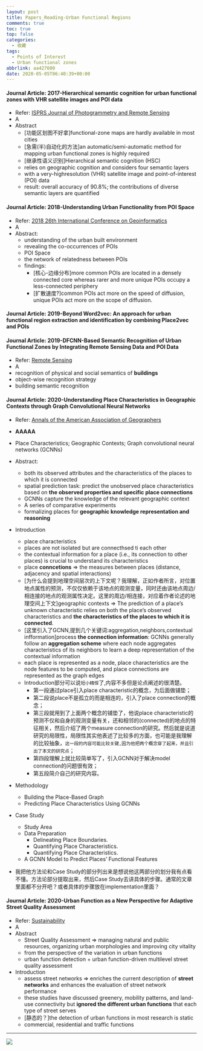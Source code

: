 ```yaml
---
layout: post
title: Papers_Reading-Urban Functional Regions
comments: true
toc: true
top: false
categories:
  - 收藏
tags:
  - Points of Interest
  - Urban functional zones
abbrlink: aa427600
date: 2020-05-05T06:40:39+00:00
---
```


> 


<!--more-->



#### Journal Article: 2017-Hierarchical semantic cognition for urban functional zones with VHR satellite images and POI data 
- Refer: [ISPRS Journal of Photogrammetry and Remote Sensing](http://dx.doi.org/10.1016/j.isprsjprs.2017.09.007)
- A
- Abstract
  - [功能区划图不好拿]functional-zone maps are hardly available in most cities
  - [急需(半)自动化的方法]an automatic/semi-automatic method for mapping urban functional zones is highly required
  - [继承性语义识别]Hierarchical semantic cognition (HSC) 
  - relies on geographic cognition and considers four semantic layers
  - with a very-highresolution (VHR) satellite image and point-of-interest (POI) data
  - result:  overall accuracy of 90.8%; the contributions of diverse semantic layers are quantified


#### Journal Article: 2018-Understanding Urban Functionality from POI Space
- Refer: [2018 26th International Conference on Geoinformatics](https://ieeexplore.ieee.org/abstract/document/8557122/)
- A
- Abstract:
  - understanding of the urban built environment
  - revealing the co-occurrences of POIs 
  - POI Space
  - the network of relatedness between POIs
  - findings:
    - [核心-边缘分布]more common POIs are located in a densely connected core whereas rarer and more unique POIs occupy a less-connected periphery
    - [扩散速度?]common POIs act more on the speed of diffusion, unique POIs act more on the scope of diffusion.


#### Journal Article: 2019-Beyond Word2vec: An approach for urban functional region extraction and identification by combining Place2vec and POIs



#### Journal Article: 2019-DFCNN-Based Semantic Recognition of Urban Functional Zones by Integrating Remote Sensing Data and POI Data
- Refer: [Remote Sensing](https://www.mdpi.com/2072-4292/12/7/1088)
- A
- recognition of physical and social semantics of **buildings**
- object-wise recognition strategy
- building semantic recognition



#### Journal Article: 2020-Understanding Place Characteristics in Geographic Contexts through Graph Convolutional Neural Networks
- Refer: [Annals of the American Association of Geographers](https://www.tandfonline.com/doi/full/10.1080/24694452.2019.1694403)
- **AAAAA**
- Place Characteristics; Geographic Contexts; Graph convolutional neural networks (GCNNs) 
- Abstract:
  - both its observed attributes and the characteristics of the places to which it is connected
  -  spatial prediction task: predict the unobserved place characteristics based on **the observed properties and specific place connections**
  -  GCNNs capture the knowledge of the relevant geographic context
  -  A series of comparative experiments
  -  formalizing places for **geographic knowledge representation and reasoning**

- Introduction
  - place characteristics
  - places are not isolated but are connecthsed ti each other
  - the contextual information for a place (i.e., its connection to other places) is crucial to understand its characteristics
  - place **conncetions** => the measures between places (distance, adjacency and spatial interactions)
  - [为什么会提到地理空间层次的上下文呢？我理解，正如作者所言，对位置地点属性的预测，不仅仅依赖于该地点的观测变量，同时还由该地点周边/相连接的地点的观测属性决定。这里的周边/相连接，对应着作者论述的地理空间上下文]geographic contexts => The prediction of a place’s unknown characteristic relies on both the place’s observed characteristics and **the characteristics of the places to which it is connected**. 
  - [这里引入了GCNN,提到几个关键词:aggregation,neighbors,contextual infformation]process **the connection information**: GCNNs generally follow an **aggregation scheme** where each node aggregates characteristics of its neighbors to learn a deep representation of the contextual information
  - each place is represented as a node, place characteristics are the node features to be computed, and place connections are represented as the graph edges
  - Introduction部分可以说`短小精悍`了,内容不多但是论点阐述的很清楚。
    - 第一段通过place引入place characteristic的概念，为后面做铺垫；
    - 第二段说place不是孤立的而是相连的，引入了place connection的概念；
    - 第三段就用到了上面两个概念的铺垫了，他说place characteristic的预测不仅和自身的观测变量有关，还和相邻的(connected)的地点的特征相关，然后介绍了两个measure connection的研究。然后就是说道研究的局限性，局限性其实他表述了比较多的方面，也可能是我理解的比较抽象，`这一段的内容可能比较关键,因为他把两个概念穿了起来，并且引出了本文的研究点`；
    - 第四段理解上就比较简单写了，引入GCNN对于解决model connection的问题很有效；
    - 第五段简介自己的研究内容。

- Methodology
  - Building the Place-Based Graph
  - Predicting Place Characteristics Using GCNNs
- Case Study
  - Study Area
  - Data Preparation
    - Delineating Place Boundaries.
    - Quantifying Place Characteristics.
    - Quantifying Place Characteristics.
  - A GCNN Model to Predict Places’ Functional Features
- 我把他方法论和Case Study的部分列出来是想说他这两部分的划分我有点看不懂。方法论部分提取出来，然后Case Study去讲具体的步骤。通常的文章里面都不分开吧？或者具体的步骤放在implementation里面？


#### Journal Article: 2020-Urban Function as a New Perspective for Adaptive Street Quality Assessment
- Refer: [Sustainability](http://dx.doi.org/10.3390/su12041296)
- A
- Abstract
  - Street Quality Assessment => managing natural and public resources, organizing urban morphologies and improving city vitality
  - from the perspective of the variation in urban functions
  - urban function detection + urban function-driven multilevel street quality assessment
- Introduction 
  - assess street networks => enriches the current description of **street networks** and enhances the evaluation of street network performance
  - these studies have discussed greenery, mobility patterns, and land-use connectivity but **ignored the different urban functions** that each type of street serves
  - [静态的？]the detection of urban functions in most research is static
  - commercial, residential and traffic functions

***

![](https://cdn.jsdelivr.net/gh/xunhs/image_host/history/usr/uploads/2020/20200505120208.png)


